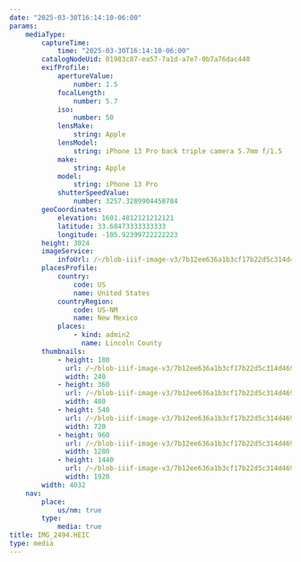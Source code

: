 ```yaml
---
date: "2025-03-30T16:14:10-06:00"
params:
    mediaType:
        captureTime:
            time: "2025-03-30T16:14:10-06:00"
        catalogNodeUid: 01983c87-ea57-7a1d-a7e7-0b7a76dac440
        exifProfile:
            apertureValue:
                number: 1.5
            focalLength:
                number: 5.7
            iso:
                number: 50
            lensMake:
                string: Apple
            lensModel:
                string: iPhone 13 Pro back triple camera 5.7mm f/1.5
            make:
                string: Apple
            model:
                string: iPhone 13 Pro
            shutterSpeedValue:
                number: 3257.3289904458784
        geoCoordinates:
            elevation: 1601.4812121212121
            latitude: 33.68473333333333
            longitude: -105.92399722222223
        height: 3024
        imageService:
            infoUrl: /~/blob-iiif-image-v3/7b12ee636a1b3cf17b22d5c314d4698ca654aac49722f5194a9b3a4d8f5adec4/info.json
        placesProfile:
            country:
                code: US
                name: United States
            countryRegion:
                code: US-NM
                name: New Mexico
            places:
                - kind: admin2
                  name: Lincoln County
        thumbnails:
            - height: 180
              url: /~/blob-iiif-image-v3/7b12ee636a1b3cf17b22d5c314d4698ca654aac49722f5194a9b3a4d8f5adec4/full/240%2C180/0/default.jpg
              width: 240
            - height: 360
              url: /~/blob-iiif-image-v3/7b12ee636a1b3cf17b22d5c314d4698ca654aac49722f5194a9b3a4d8f5adec4/full/480%2C360/0/default.jpg
              width: 480
            - height: 540
              url: /~/blob-iiif-image-v3/7b12ee636a1b3cf17b22d5c314d4698ca654aac49722f5194a9b3a4d8f5adec4/full/720%2C540/0/default.jpg
              width: 720
            - height: 960
              url: /~/blob-iiif-image-v3/7b12ee636a1b3cf17b22d5c314d4698ca654aac49722f5194a9b3a4d8f5adec4/full/1280%2C960/0/default.jpg
              width: 1280
            - height: 1440
              url: /~/blob-iiif-image-v3/7b12ee636a1b3cf17b22d5c314d4698ca654aac49722f5194a9b3a4d8f5adec4/full/1920%2C1440/0/default.jpg
              width: 1920
        width: 4032
    nav:
        place:
            us/nm: true
        type:
            media: true
title: IMG_2494.HEIC
type: media
---
```

